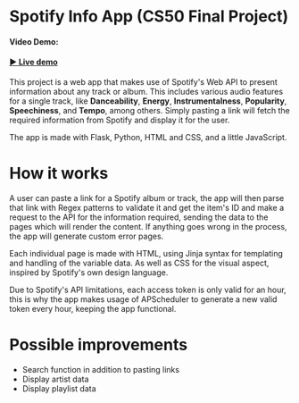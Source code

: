 # Spotify Info App (CS50 Final Project)

#### Video Demo:

#### [▶️ Live demo](https://spotify-info-app.herokuapp.com/)

This project is a web app that makes use of Spotify's Web API to present information about any track or album. This includes various audio features for a single track, like **Danceability**, **Energy**, **Instrumentalness**, **Popularity**, **Speechiness**, and **Tempo**, among others. Simply pasting a link will fetch the required information from Spotify and display it for the user.

The app is made with Flask, Python, HTML and CSS, and a little JavaScript.

# How it works

A user can paste a link for a Spotify album or track, the app will then parse that link with Regex patterns to validate it and get the item's ID and make a request to the API for the information required, sending the data to the pages which will render the content. If anything goes wrong in the process, the app will generate custom error pages.

Each individual page is made with HTML, using Jinja syntax for templating and handling of the variable data. As well as CSS for the visual aspect, inspired by Spotify's own design language.

Due to Spotify's API limitations, each access token is only valid for an hour, this is why the app makes usage of APScheduler to generate a new valid token every hour, keeping the app functional.

# Possible improvements

- Search function in addition to pasting links
- Display artist data
- Display playlist data

